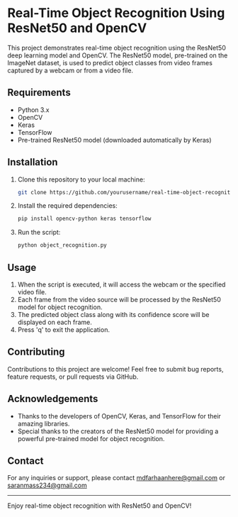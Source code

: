 # Real-Time Object Recognition Using ResNet50 and OpenCV

This project demonstrates real-time object recognition using the ResNet50 deep learning model and OpenCV. The ResNet50 model, pre-trained on the ImageNet dataset, is used to predict object classes from video frames captured by a webcam or from a video file.

## Requirements

- Python 3.x
- OpenCV
- Keras
- TensorFlow
- Pre-trained ResNet50 model (downloaded automatically by Keras)

## Installation

1. Clone this repository to your local machine:

   ```bash
   git clone https://github.com/yourusername/real-time-object-recognition.git
   ```

2. Install the required dependencies:

   ```bash
   pip install opencv-python keras tensorflow
   ```

3. Run the script:

   ```bash
   python object_recognition.py
   ```

## Usage

1. When the script is executed, it will access the webcam or the specified video file.
2. Each frame from the video source will be processed by the ResNet50 model for object recognition.
3. The predicted object class along with its confidence score will be displayed on each frame.
4. Press 'q' to exit the application.

## Contributing

Contributions to this project are welcome! Feel free to submit bug reports, feature requests, or pull requests via GitHub.

## Acknowledgements

- Thanks to the developers of OpenCV, Keras, and TensorFlow for their amazing libraries.
- Special thanks to the creators of the ResNet50 model for providing a powerful pre-trained model for object recognition.

## Contact

For any inquiries or support, please contact mdfarhaanhere@gmail.com or saranmass234@gmail.com

---

Enjoy real-time object recognition with ResNet50 and OpenCV!
